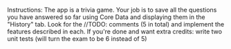 Instructions:
The app is a trivia game. Your job is to save all the questions you have answered so far using Core Data and displaying them in the "History" tab.
Look for the //TODO: comments (5 in total) and implement the features described in each.
If you're done and want extra credits: write two unit tests (will turn the exam to be 6 instead of 5)
